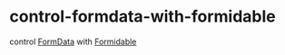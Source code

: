 # control-formdata-with-formidable

control [FormData](https://developer.mozilla.org/en-US/docs/Web/API/FormData) with [Formidable](https://github.com/felixge/node-formidable)
